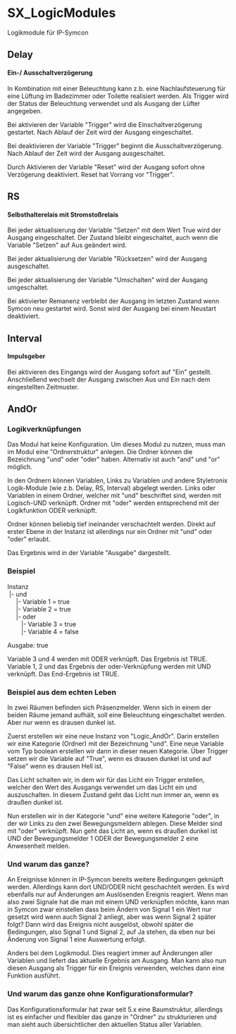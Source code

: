 # SX_LogicModules
Logikmodule für IP-Symcon

## Delay
#### Ein-/ Ausschaltverzögerung
In Kombination mit einer Beleuchtung kann z.b. eine Nachlaufsteuerung für eine Lüftung im Badezimmer oder Toilette realisiert werden. Als Trigger wird der Status der Beleuchtung verwendet und als Ausgang der Lüfter angegeben.

Bei aktivieren der Variable "Trigger" wird die Einschaltverzögerung gestartet. Nach Ablauf der Zeit wird der Ausgang eingeschaltet.

Bei deaktivieren der Variable "Trigger" beginnt die Ausschaltverzögerung. Nach Ablauf der Zeit wird der Ausgang ausgeschaltet.

Durch Aktivieren der Variable "Reset" wird der Ausgang sofort ohne Verzögerung deaktiviert. Reset hat Vorrang vor "Trigger".

## RS
#### Selbsthalterelais mit Stromstoßrelais

Bei jeder aktualisierung der Variable "Setzen" mit dem Wert True wird der Ausgang eingeschaltet. Der Zustand bleibt eingeschaltet, auch wenn die Variable "Setzen" auf Aus geändert wird.

Bei jeder aktualisierung der Variable "Rücksetzen" wird der Ausgang ausgeschaltet.

Bei jeder aktualisierung der Variable "Umschalten" wird der Ausgang umgeschaltet.

Bei aktivierter Remanenz verbleibt der Ausgang im letzten Zustand wenn Symcon neu gestartet wird. Sonst wird der Ausgang bei einem Neustart deaktiviert.

## Interval
#### Impulsgeber

Bei aktivieren des Eingangs wird der Ausgang sofort auf "Ein" gestellt. Anschließend wechselt der Ausgang zwischen Aus und Ein nach dem eingestellten Zeitmuster.

## AndOr
### Logikverknüpfungen

Das Modul hat keine Konfiguration. Um dieses Modul zu nutzen, muss man im Modul eine "Ordnerstruktur" anlegen.
Die Ordner können die Bezeichnung "und" oder "oder" haben. Alternativ ist auch "and" und "or" möglich.

In den Ordnern können Variablen, Links zu Variablen und andere Styletronix Logik-Module (wie z.b. Delay, RS, Interval) abgelegt werden.
Links oder Variablen in einem Ordner, welcher mit "und" beschriftet sind, werden mit Logisch-UND verknüpft. Ordner mit "oder" werden entsprechend mit der Logikfunktion ODER verknüpft.

Ordner können beliebig tief ineinander verschachtelt werden. Direkt auf erster Ebene in der Instanz ist allerdings nur ein Ordner mit "und" oder "oder" erlaubt.

Das Ergebnis wird in der Variable "Ausgabe" dargestellt.

### Beispiel
Instanz\
&nbsp;|- und\
&nbsp;&nbsp;&nbsp;&nbsp;    |- Variable 1 = true\
&nbsp;&nbsp;&nbsp;&nbsp;    |- Variable 2 = true\
&nbsp;&nbsp;&nbsp;&nbsp;    |- oder\
&nbsp;&nbsp;&nbsp;&nbsp;&nbsp;&nbsp;&nbsp;       |- Variable 3 = true\
&nbsp;&nbsp;&nbsp;&nbsp;&nbsp;&nbsp;&nbsp;       |- Variable 4 = false
      
Ausgabe: true

Variable 3 und 4 werden mit ODER verknüpft. Das Ergebnis ist TRUE.
Variable 1, 2 und das Ergebnis der oder-Verknüpfung werden mit UND verknüpft. Das End-Ergebnis ist TRUE.

### Beispiel aus dem echten Leben
In zwei Räumen befinden sich Präsenzmelder. Wenn sich in einem der beiden Räume jemand aufhält, soll eine Beleuchtung eingeschaltet werden. Aber nur wenn es drausen dunkel ist.

Zuerst erstellen wir eine neue Instanz von "Logic_AndOr".
Darin erstellen wir eine Kategorie (Ordner) mit der Bezeichnung "und". Eine neue Variable vom Typ boolean erstellen wir dann in dieser neuen Kategorie. Über Trigger setzen wir die Variable auf "True", wenn es drausen dunkel ist und auf "False" wenn es drausen Hell ist.

Das Licht schalten wir, in dem wir für das Licht ein Trigger erstellen, welcher den Wert des Ausgangs verwendet um das Licht ein und auszuschalten. In diesem Zustand geht das Licht nun immer an, wenn es draußen dunkel ist.

Nun erstellen wir in der Kategorie "und" eine weitere Kategorie "oder", in der wir Links zu den zwei Bewegungsmeldern ablegen. Diese Melder sind mit "oder" verknüpft. Nun geht das Licht an, wenn es draußen dunkel ist UND der Bewegungsmelder 1 ODER der Bewegungsmelder 2 eine Anwesenheit melden.


### Und warum das ganze?
An Ereignisse können in IP-Symcon bereits weitere Bedingungen geknüpft werden. Allerdings kann dort UND/ODER nicht geschachtelt werden. Es wird ebenfalls nur auf Änderungen am Auslösenden Ereignis reagiert. Wenn man also zwei Signale hat die man mit einem UND verknüpfen möchte, kann man in Symcon zwar einstellen dass beim Ändern von Signal 1 ein Wert nur gesetzt wird wenn auch Signal 2 anliegt, aber was wenn Signal 2 später folgt? Dann wird das Ereignis nicht ausgelöst, obwohl später die Bedingungen, also Signal 1 und Signal 2, auf Ja stehen, da eben nur bei Änderung von Signal 1 eine Auswertung erfolgt.

Anders bei dem Logikmodul. Dies reagiert immer auf Änderungen aller Variablen und liefert das aktuelle Ergebnis am Ausgang. Man kann also nun diesen Ausgang als Trigger für ein Ereignis verwenden, welches dann eine Funktion ausführt.

### Und warum das ganze ohne Konfigurationsformular?
Das Konfigurationsformular hat zwar seit 5.x eine Baumstruktur, allerdings ist es einfacher und flexibler das ganze in "Ordner" zu strukturieren und man sieht auch übersichtlicher den aktuellen Status aller Variablen. 
